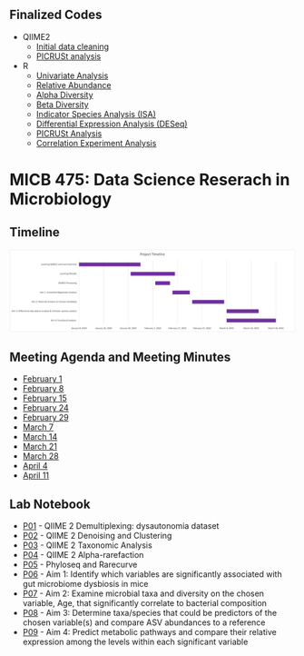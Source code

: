 ## Finalized Codes ##
* QIIME2
  * [Initial data cleaning](/Scripts_final/QIIME2.txt)
  * [PICRUSt analysis](/Scripts_final/PICRUSt_QIIME2.txt)
* R
  * [Univariate Analysis](/Scripts_final/Univariate_analysis.R)
  * [Relative Abundance](/Scripts_final/Relative_abundance.R)
  * [Alpha Diversity](/Scripts_final/Alpha_diversity.R)
  * [Beta Diversity](/Scripts_final/Beta_diversity.R)
  * [Indicator Species Analysis (ISA)](Scripts_final/ISA.R)
  * [Differential Expression Analysis (DESeq)](Scripts_final/DESeq.R)
  * [PICRUSt Analysis](/Scripts_final/PICRUSt_R.txt)
  * [Correlation Experiment Analysis](/Scripts_final/Correlation.R)

# MICB 475: Data Science Reserach in Microbiology

## Timeline ##
<img src="/meeting_minutes/micb_475_timeline.png" >

## Meeting Agenda and Meeting Minutes ##
* [February 1](/meeting_minutes/Feb_1.md)
* [February 8](/meeting_minutes/Feb_8.md)
* [February 15](/meeting_minutes/Feb_15.md)
* [February 24](/meeting_minutes/Feb_24.md)
* [February 29](/meeting_minutes/Feb_29.md)
* [March 7](/meeting_minutes/Mar_7.md)
* [March 14](/meeting_minutes/Mar_14.md)
* [March 21](/meeting_minutes/Mar_21.md)
* [March 28](/meeting_minutes/Mar_28.md)
* [April 4](/meeting_minutes/Apr_4.md)
* [April 11](/meeting_minutes/Apr_11.md)

## Lab Notebook ##
* [P01](/Notebook/P01.md) - QIIME 2 Demultiplexing: dysautonomia dataset
* [P02](/Notebook/P02.md) - QIIME 2 Denoising and Clustering
* [P03](/Notebook/P02.md) - QIIME 2 Taxonomic Analysis
* [P04](/Notebook/P04.md) - QIIME 2 Alpha-rarefaction
* [P05](/Notebook/P05.md) - Phyloseq and Rarecurve
* [P06](/Notebook/P06.md) - Aim 1: Identify which variables are significantly associated with gut microbiome dysbiosis in mice
* [P07](/Notebook/P07.md) - Aim 2: Examine microbial taxa and diversity on the chosen variable, Age, that significantly correlate to bacterial composition
* [P08](/Notebook/P08.md) - Aim 3: Determine taxa/species that could be predictors of the chosen variable(s) and compare ASV abundances to a reference
* [P09](/Notebook/P09.md) - Aim 4: Predict metabolic pathways and compare their relative expression among the levels within each significant variable




